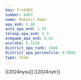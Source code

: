 ```yaml
---
key: frc6463
number: 6463
name: Robotic Rams
epa_end: 5.46
auto_epa_end: 1.55
teleop_epa_end: 3.3
endgame_epa_end: 0.61
winrate: 0.3158
district_epa_rank: 1646
district_epa_percentile: 0.0861
type: Team
---
```

[[2024nysu]]
[[2024nytr]]
